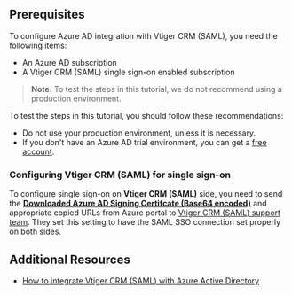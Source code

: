 ## Prerequisites

To configure Azure AD integration with Vtiger CRM (SAML), you need the following items:

- An Azure AD subscription
- A Vtiger CRM (SAML) single sign-on enabled subscription

> **Note:**
> To test the steps in this tutorial, we do not recommend using a production environment.

To test the steps in this tutorial, you should follow these recommendations:

- Do not use your production environment, unless it is necessary.
- If you don't have an Azure AD trial environment, you can get a [free account](https://azure.microsoft.com/free/).

### Configuring Vtiger CRM (SAML) for single sign-on

To configure single sign-on on **Vtiger CRM (SAML)** side, you need to send the **[Downloaded Azure AD Signing Certifcate (Base64 encoded)](%metadata:certificateDownloadBase64Url%)** and appropriate copied URLs from Azure portal to [Vtiger CRM (SAML) support team](mailto:support@vtiger.com). They set this setting to have the SAML SSO connection set properly on both sides.

## Additional Resources

* [How to integrate Vtiger CRM (SAML) with Azure Active Directory](https://docs.microsoft.com/azure/active-directory/saas-apps/vtiger-crm-saml-tutorial)
